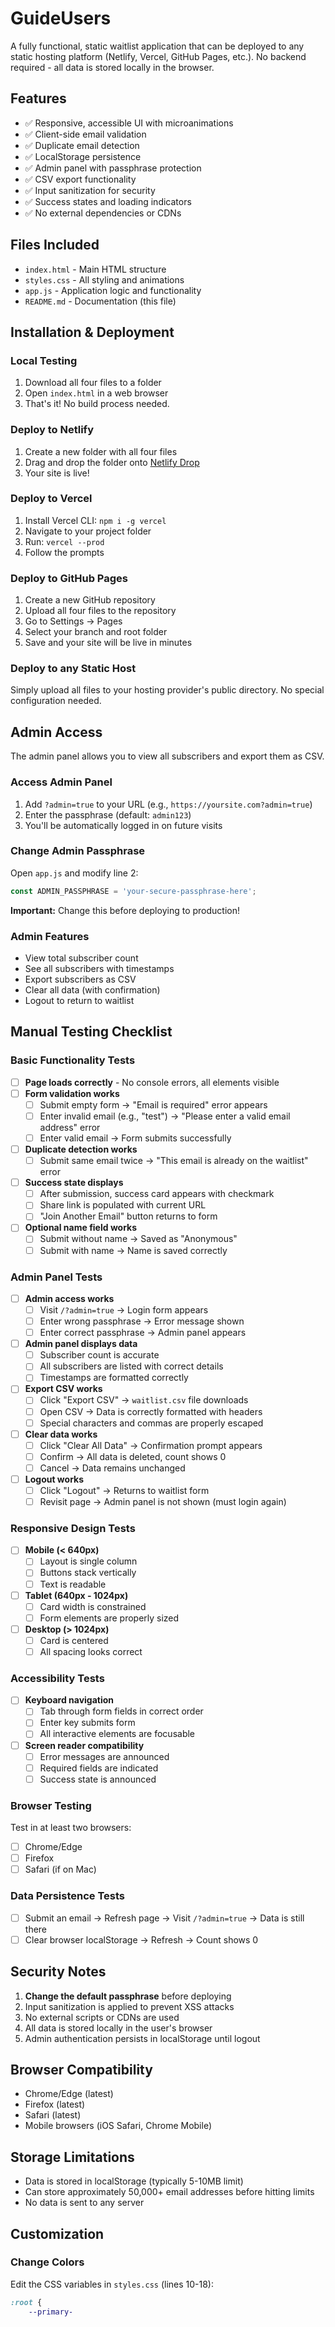 # GuideUsers
A fully functional, static waitlist application that can be deployed to any static hosting platform (Netlify, Vercel, GitHub Pages, etc.). No backend required - all data is stored locally in the browser.

## Features

- ✅ Responsive, accessible UI with microanimations
- ✅ Client-side email validation
- ✅ Duplicate email detection
- ✅ LocalStorage persistence
- ✅ Admin panel with passphrase protection
- ✅ CSV export functionality
- ✅ Input sanitization for security
- ✅ Success states and loading indicators
- ✅ No external dependencies or CDNs

## Files Included

- `index.html` - Main HTML structure
- `styles.css` - All styling and animations
- `app.js` - Application logic and functionality
- `README.md` - Documentation (this file)

## Installation & Deployment

### Local Testing

1. Download all four files to a folder
2. Open `index.html` in a web browser
3. That's it! No build process needed.

### Deploy to Netlify

1. Create a new folder with all four files
2. Drag and drop the folder onto [Netlify Drop](https://app.netlify.com/drop)
3. Your site is live!

### Deploy to Vercel

1. Install Vercel CLI: `npm i -g vercel`
2. Navigate to your project folder
3. Run: `vercel --prod`
4. Follow the prompts

### Deploy to GitHub Pages

1. Create a new GitHub repository
2. Upload all four files to the repository
3. Go to Settings → Pages
4. Select your branch and root folder
5. Save and your site will be live in minutes

### Deploy to any Static Host

Simply upload all files to your hosting provider's public directory. No special configuration needed.

## Admin Access

The admin panel allows you to view all subscribers and export them as CSV.

### Access Admin Panel

1. Add `?admin=true` to your URL (e.g., `https://yoursite.com?admin=true`)
2. Enter the passphrase (default: `admin123`)
3. You'll be automatically logged in on future visits

### Change Admin Passphrase

Open `app.js` and modify line 2:
```javascript
const ADMIN_PASSPHRASE = 'your-secure-passphrase-here';
```

**Important:** Change this before deploying to production!

### Admin Features

- View total subscriber count
- See all subscribers with timestamps
- Export subscribers as CSV
- Clear all data (with confirmation)
- Logout to return to waitlist

## Manual Testing Checklist

### Basic Functionality Tests

- [ ] **Page loads correctly** - No console errors, all elements visible
- [ ] **Form validation works**
  - [ ] Submit empty form → "Email is required" error appears
  - [ ] Enter invalid email (e.g., "test") → "Please enter a valid email address" error
  - [ ] Enter valid email → Form submits successfully
- [ ] **Duplicate detection works**
  - [ ] Submit same email twice → "This email is already on the waitlist" error
- [ ] **Success state displays**
  - [ ] After submission, success card appears with checkmark
  - [ ] Share link is populated with current URL
  - [ ] "Join Another Email" button returns to form
- [ ] **Optional name field works**
  - [ ] Submit without name → Saved as "Anonymous"
  - [ ] Submit with name → Name is saved correctly

### Admin Panel Tests

- [ ] **Admin access works**
  - [ ] Visit `/?admin=true` → Login form appears
  - [ ] Enter wrong passphrase → Error message shown
  - [ ] Enter correct passphrase → Admin panel appears
- [ ] **Admin panel displays data**
  - [ ] Subscriber count is accurate
  - [ ] All subscribers are listed with correct details
  - [ ] Timestamps are formatted correctly
- [ ] **Export CSV works**
  - [ ] Click "Export CSV" → `waitlist.csv` file downloads
  - [ ] Open CSV → Data is correctly formatted with headers
  - [ ] Special characters and commas are properly escaped
- [ ] **Clear data works**
  - [ ] Click "Clear All Data" → Confirmation prompt appears
  - [ ] Confirm → All data is deleted, count shows 0
  - [ ] Cancel → Data remains unchanged
- [ ] **Logout works**
  - [ ] Click "Logout" → Returns to waitlist form
  - [ ] Revisit page → Admin panel is not shown (must login again)

### Responsive Design Tests

- [ ] **Mobile (< 640px)**
  - [ ] Layout is single column
  - [ ] Buttons stack vertically
  - [ ] Text is readable
- [ ] **Tablet (640px - 1024px)**
  - [ ] Card width is constrained
  - [ ] Form elements are properly sized
- [ ] **Desktop (> 1024px)**
  - [ ] Card is centered
  - [ ] All spacing looks correct

### Accessibility Tests

- [ ] **Keyboard navigation**
  - [ ] Tab through form fields in correct order
  - [ ] Enter key submits form
  - [ ] All interactive elements are focusable
- [ ] **Screen reader compatibility**
  - [ ] Error messages are announced
  - [ ] Required fields are indicated
  - [ ] Success state is announced

### Browser Testing

Test in at least two browsers:
- [ ] Chrome/Edge
- [ ] Firefox
- [ ] Safari (if on Mac)

### Data Persistence Tests

- [ ] Submit an email → Refresh page → Visit `/?admin=true` → Data is still there
- [ ] Clear browser localStorage → Refresh → Count shows 0

## Security Notes

1. **Change the default passphrase** before deploying
2. Input sanitization is applied to prevent XSS attacks
3. No external scripts or CDNs are used
4. All data is stored locally in the user's browser
5. Admin authentication persists in localStorage until logout

## Browser Compatibility

- Chrome/Edge (latest)
- Firefox (latest)
- Safari (latest)
- Mobile browsers (iOS Safari, Chrome Mobile)

## Storage Limitations

- Data is stored in localStorage (typically 5-10MB limit)
- Can store approximately 50,000+ email addresses before hitting limits
- No data is sent to any server

## Customization

### Change Colors

Edit the CSS variables in `styles.css` (lines 10-18):
```css
:root {
    --primary-
